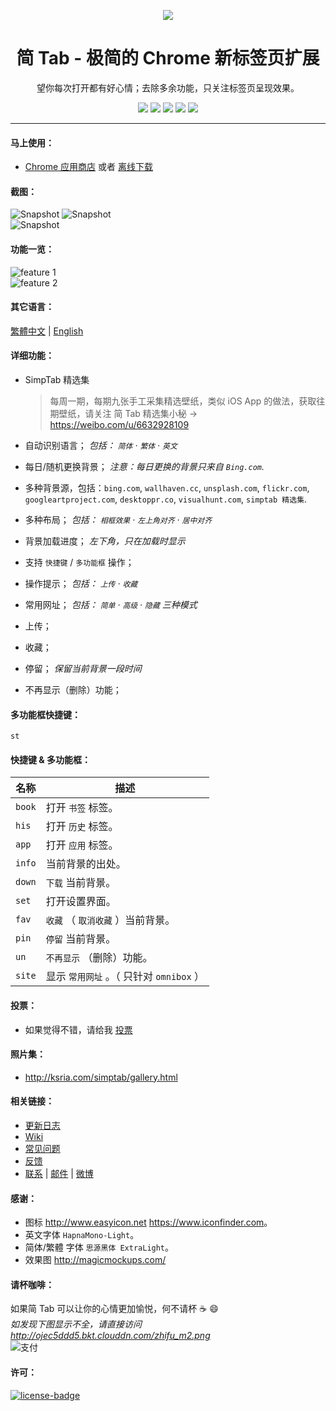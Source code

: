 <p align="center"><img src="http://st.ksria.cn/logo@192.png" /></p>
<h1 align="center">简 Tab - 极简的 Chrome 新标签页扩展</h1>
<p align="center">望你每次打开都有好心情；去除多余功能，只关注标签页呈现效果。</p>
<p align="center">
   <a href="https://github.com/kenshin/simptab/releases"><img src="https://img.shields.io/badge/lastest_version-1.5.2-blue.svg"></a>
   <a target="_blank" href="http://ksria.com/simptab"><img src="https://img.shields.io/badge/website-_simptab.ksria.com-1DBA90.svg"></a>
   <a target="_blank" href="https://chrome.google.com/webstore/detail/simptab-new-tab/kbgmbmkhepchmmcnbdbclpkpegbgikjc"><img src="https://img.shields.io/badge/download-_chrome_webstore-brightgreen.svg"></a>
   <a href="http://ksria.com/simptab/crx/1.5.2/simptab.crx"><img src="https://img.shields.io/badge/download-_crx-brightgreen.svg"></a>
   <a href="https://gitter.im/Kenshin/simptab?utm_source=badge&utm_medium=badge&utm_campaign=pr-badge"><img src="https://badges.gitter.im/Kenshin/simptab.svg"></a>
</p>

***

#### 马上使用：
* [Chrome 应用商店](https://chrome.google.com/webstore/detail/simptab-new-tab/kbgmbmkhepchmmcnbdbclpkpegbgikjc) 或者 [离线下载](http://ksria.com/simptab/crx/1.5.2/simptab.crx)

#### 截图：
![Snapshot](http://i.imgur.com/xN58aJ2.jpg)
![Snapshot](https://i.imgur.com/7HuDEdph.png)  
![Snapshot](https://i.imgur.com/uhB78LTh.png)  

#### 功能一览：
![feature 1](http://i.imgur.com/BZGMo4p.jpg)  
![feature 2](http://i.imgur.com/auWFlc9.jpg)

#### 其它语言：
[繁體中文](https://github.com/kenshin/simptab/blob/master/README.tw.md) | [English](https://github.com/kenshin/simptab/blob/master/README.en.md)

#### 详细功能：
- SimpTab 精选集  
  > 每周一期，每期九张手工采集精选壁纸，类似 iOS App 的做法，获取往期壁纸，请关注 简 Tab 精选集小秘 → https://weibo.com/u/6632928109

- 自动识别语言； _包括： `简体` · `繁体` · `英文`_ 
- 每日/随机更换背景； _注意：每日更换的背景只来自 `Bing.com`._ 
- 多种背景源，包括：`bing.com`, `wallhaven.cc`, `unsplash.com`, `flickr.com`, `googleartproject.com`, `desktoppr.co`, `visualhunt.com`, `simptab 精选集`.
- 多种布局； _包括： `相框效果` · `左上角对齐` · `居中对齐`_ 
- 背景加载进度； _左下角，只在加载时显示_ 
- 支持 `快捷键` / `多功能框` 操作；
- 操作提示； _包括： `上传` · `收藏`_ 
- 常用网址； _包括： `简单` · `高级` · `隐藏` 三种模式_ 
- 上传；
- 收藏；
- 停留； _保留当前背景一段时间_ 
- 不再显示（删除）功能；

#### 多功能框快捷键：
`st`

#### 快捷键 & 多功能框：
名称 | 描述
------ | ------
`book` | 打开 `书签` 标签。
`his ` | 打开 `历史` 标签。
`app ` | 打开 `应用` 标签。
`info` | 当前背景的出处。
`down` | `下载` 当前背景。
`set ` | 打开设置界面。
`fav`  | `收藏` （ `取消收藏` ）当前背景。
`pin`  | `停留` 当前背景。
`un`   | `不再显示` （删除）功能。
`site` | 显示 `常用网址` 。（ 只针对 `omnibox` ）

#### 投票：
* 如果觉得不错，请给我 [投票](https://chrome.google.com/webstore/detail/simptab-new-tab/kbgmbmkhepchmmcnbdbclpkpegbgikjc)

#### 照片集：
* <http://ksria.com/simptab/gallery.html>

#### 相关链接：
* [更新日志](https://github.com/kenshin/simptab/blob/master/CHANGELOG.md)
* [Wiki](https://github.com/kenshin/simptab/wiki)
* [常见问题](https://github.com/Kenshin/simptab/wiki/常见问题)
* [反馈](https://github.com/kenshin/simptab/issues)
* [联系](http://kenshin.wang) | [邮件](kenshin@ksria.com) | [微博](http://weibo.com/23784148)

#### 感谢：
- 图标 <http://www.easyicon.net> <https://www.iconfinder.com>。
- 英文字体 `HapnaMono-Light`。
- 简体/繁體 字体 `思源黑体 ExtraLight`。
- 效果图 <http://magicmockups.com/>

#### 请杯咖啡：
如果简 Tab 可以让你的心情更加愉悦，何不请杯 ☕ :smile:  
_如发现下图显示不全，请直接访问 http://ojec5ddd5.bkt.clouddn.com/zhifu_m2.png_  
![支付](http://ojec5ddd5.bkt.clouddn.com/zhifu_m2.png)

#### 许可：
[![license-badge]][license-link]

<!-- Link -->
[license-badge]:    https://img.shields.io/github/license/mashape/apistatus.svg
[license-link]:     https://opensource.org/licenses/MIT
